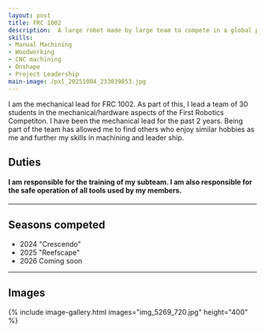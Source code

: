 ```yaml
---
layout: post
title: FRC 1002
description:  A large robot made by large team to compete in a global project of thousands of students
skills: 
- Manual Machining
- Woodworking
- CNC machining
- Onshape
- Project Leadership
main-image: /pxl_20251004_233039853.jpg
---
```

I am the mechanical lead for FRC 1002. As part of this, I lead a team of 30 students in the mechanical/hardware aspects of the First Robotics Competiton. I have been the mechanical lead for the past 2 years. Being part of the team has allowed me to find others who enjoy similar hobbies as me and further my skills in machining and leader ship.
## Duties
#### I am responsible for the training of my subteam. I am also responsible for the safe operation of all tools used by my members.
---
## Seasons competed
- 2024 "Crescendo"
- 2025 "Reefscape"
- 2026 Coming soon


---
## Images
{% include image-gallery.html images="img_5269_720.jpg" height="400" %} 

